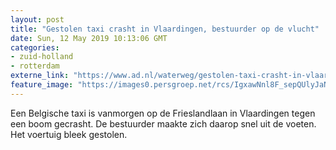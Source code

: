 ```yaml
---
layout: post
title: "Gestolen taxi crasht in Vlaardingen, bestuurder op de vlucht"
date: Sun, 12 May 2019 10:13:06 GMT
categories: 
- zuid-holland 
- rotterdam 
externe_link: "https://www.ad.nl/waterweg/gestolen-taxi-crasht-in-vlaardingen-bestuurder-op-de-vlucht~ab22a351/"
feature_image: "https://images0.persgroep.net/rcs/IgxawNnl8F_sepQUlyJaNU4DZR0/diocontent/148079989/_fitwidth/400/?appId=21791a8992982cd8da851550a453bd7f&quality=0.7"
---
```


Een Belgische taxi is vanmorgen op de Frieslandlaan in Vlaardingen tegen een boom gecrasht. De bestuurder maakte zich daarop snel uit de voeten. Het voertuig bleek gestolen.
